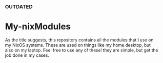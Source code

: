 ### OUTDATED

# My-nixModules
As the title suggests, this repository contains all the modules that I use on my NixOS systems. These are used on things like my home desktop, but also on my laptop.
Feel free to use any of these! they are simple, but get the job done in my cases.
